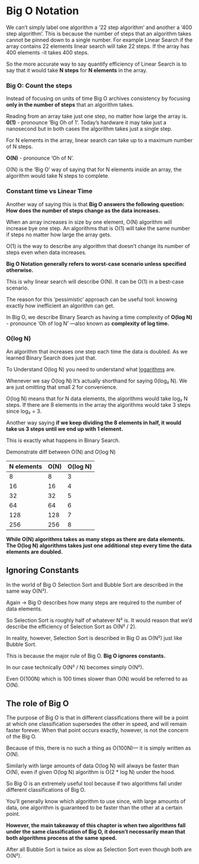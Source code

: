 # Big O Notation

We can’t simply label one algorithm a ‘22 step algorithm’ and another a ‘400 step algorithm’. This is because the number of steps that an algorithm takes cannot be pinned down to a single number. For example Linear Search if the array contains 22 elements linear search will take 22 steps. If the array has 400 elements -it takes 400 steps.

So the more accurate way to say quantify efficiency of Linear Search is to say that it would take **N steps** for **N elements** in the array.

### Big O: Count the steps

Instead of focusing on units of time Big O archives consistency by focusing **only in the number of steps** that an algorithm takes.

Reading from an array take just one step, no matter how large the array is. **0(1)** - pronounce ‘Big Oh of 1’. Today’s hardware it may take just a nanosecond but in both cases the algorithm takes just a single step.

For N elements in the array, linear search can take up to a maximum number of N steps.

**O(N)** - pronounce ‘Oh of N’.

O(N) is the ‘Big O’ way of saying that for N elements inside an array, the algorithm would take N steps to complete.

### Constant time vs Linear Time

Another way of saying this is that **Big O answers the following question: How does the number of steps change as the data increases.**

When an array increases in size by one element, O(N) algorithm will increase bye one step. An algorithms that is O(1) will take the same number if steps no matter how large the array gets.

O(1) is the way to describe any algorithm that doesn’t change its number of steps even when data increases.

**Big O Notation generally refers to worst-case scenario unless specified otherwise.**

This is why linear search will describe O(N). It can be O(1) in a best-case scenario.

The reason for this ‘pessimistic’ approach can be useful tool: knowing exactly how inefficient an algorithm can get.

In Big O, we describe Binary Search as having a time complexity of **O(log N)** - pronounce ‘Oh of log N’ —also known as **complexity of log time.**

### O(log N)

An algorithm that increases one step each time the data is doubled. As we learned Binary Search does just that.

To Understand O(log N) you need to understand what [logarithms](https://www.notion.so/Logarithm-feeae60ca23643e8b0206a8a72eb6589) are.

Whenever we say O(log N) It’s actually shorthand for saying 0(log₂ N). We are just omitting that small 2 for convenience.

O(log N) means that for N data elements, the algorithms would take log₂ N steps. If there are 8 elements in the array the algorithms would take 3 steps since log₂ = 3.

Another way saying **if we keep dividing the 8 elements in half, it would take us 3 steps until we end up with 1 element.**

This is exactly what happens in Binary Search.

Demonstrate diff between O(N) and O(log N)

| N elements | O(N) | O(log N) |
| --- | --- | --- |
| 8 | 8 | 3 |
| 16 | 16 | 4 |
| 32 | 32 | 5 |
| 64 | 64 | 6 |
| 128 | 128 | 7 |
| 256 | 256 | 8 |

**While O(N) algorithms takes as many steps as there are data elements. The O(log N) algorithms takes just one additional step every time the data elements are doubled.**

## Ignoring Constants

In the world of Big O Selection Sort and Bubble Sort are described in the same way O(N²).

Again → Big O describes how many steps are required to the number of data elements.

So Selection Sort is roughly half of whatever N² is. It would reason that we’d describe the efficiency of Selection Sort as O(N² / 2).

In reality, however, Selection Sort is described in Big O as O(N²) just like Bubble Sort.

This is because the major rule of Big O. **Big O ignores constants.**

In our case technically O(N² / N) becomes simply O(N²).

Even O(100N) which is 100 times slower than O(N) would be referred to as O(N).

## The role of Big O

The purpose of Big O is that in different classifications there will be a point at which one classification supersedes the other in speed, and will remain faster forever. When that point occurs exactly, however, is not the concern of the Big O.

Because of this, there is no such a thing as O(100N)— it is simply written as O(N).

Similarly with large amounts of data O(log N) will always be faster than O(N), even if given O(log N) algorithm is O(2 * log N) under the hood.

So Big O is an extremely useful tool because if two algorithms fall under different classifications of Big O.

You’ll generally know which algorithm to use since, with large amounts of data, one algorithm is guaranteed to be faster than the other at a certain point.

**However, the main takeaway of this chapter is when two algorithms fall under the same classification of Big O, it doesn’t necessarily mean that both algorithms process at the same speed.**

After all Bubble Sort is twice as slow as Selection Sort even though both are O(N²).
